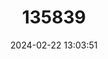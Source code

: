 ---
title: "135839"
category: "Nannophrys naeyakai"
draft: false
date: 2024-02-22 13:03:51
languages:
  Sinhala; Sinhalese: ["Nae-yak Gal Para Mediya"]
  English: ["Sri Lanka Tribal Rock-frog"]
---